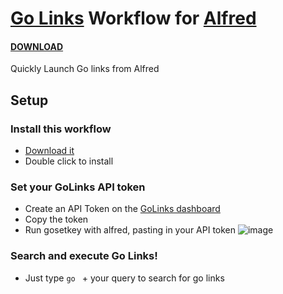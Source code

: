 [Go Links](https://app.golinks.io/) Workflow for [Alfred](http://www.alfredapp.com)
==============================
#### [DOWNLOAD](https://github.com/kswilster/go-alfred/releases/download/1.0.0/Go.Alfred.alfredworkflow)

Quickly Launch Go links from Alfred

Setup
-----
### Install this workflow
 - [Download it](https://github.com/kswilster/alfred-cdnjs/releases/download/1.1.0/CDNJS.alfredworkflow)
 - Double click to install

### Set your GoLinks API token
 - Create an API Token on the [GoLinks dashboard](https://app.golinks.io/settings.php#developers)
 - Copy the token
 - Run gosetkey with alfred, pasting in your API token
![image](https://user-images.githubusercontent.com/1093185/144312833-6bcb977b-f645-4561-b449-ed4c1e26f04a.png)

### Search and execute Go Links!
 - Just type `go ` + your query to search for go links 
